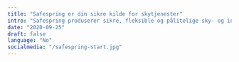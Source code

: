 ```yaml
---
title: "Safespring er din sikre kilde for skytjenester"
intro: "Safespring produserer sikre, fleksible og pålitelige sky- og infrastrukturtjenester basert på åpen kildekode og åpne standarder."
date: "2020-09-25"
draft: false
language: "No"
socialmedia: "/safespring-start.jpg"
---
```

